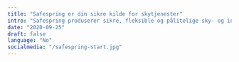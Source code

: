 ```yaml
---
title: "Safespring er din sikre kilde for skytjenester"
intro: "Safespring produserer sikre, fleksible og pålitelige sky- og infrastrukturtjenester basert på åpen kildekode og åpne standarder."
date: "2020-09-25"
draft: false
language: "No"
socialmedia: "/safespring-start.jpg"
---
```

